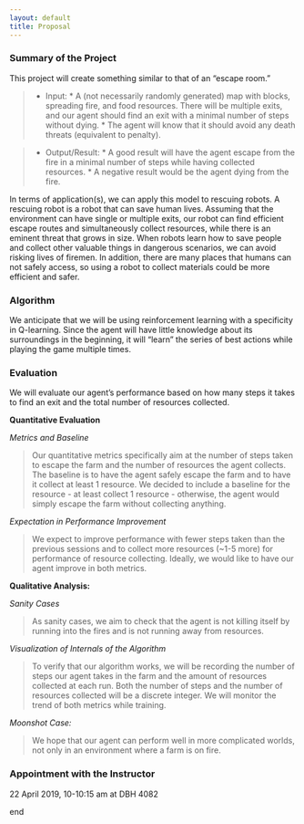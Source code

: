 ```yaml
---
layout: default
title: Proposal
---
```

### Summary of the Project
  This project will create something similar to that of an “escape room.”

>  * Input:
       * A (not necessarily randomly generated) map with blocks, spreading fire, and food resources. There will be multiple exits, and our agent should find an exit with a minimal number of steps without dying.
       * The agent will know that it should avoid any death threats (equivalent to penalty).


>  * Output/Result:
       * A good result will have the agent escape from the fire in a minimal number of steps while having collected resources.
       * A negative result would be the agent dying from the fire.

In terms of application(s),  we can apply this model to rescuing robots. A rescuing robot is a robot that can save human lives. Assuming that the environment can have single or multiple exits, our robot can find efficient escape routes and simultaneously collect resources, while there is an eminent threat that grows in size. When robots learn how to save people and collect other valuable things in dangerous scenarios, we can avoid risking lives of firemen. In addition, there are many places that humans can not safely access, so using a robot to collect materials could be more efficient and safer.

### Algorithm 

We anticipate that we will be using reinforcement learning with a specificity in Q-learning. Since the agent will have little knowledge about its surroundings in the beginning, it will “learn” the series of best actions while playing the game multiple times.

### Evaluation

We will evaluate our agent’s performance based on how many steps it takes to find an exit and the total number of resources collected. 

**Quantitative Evaluation**

*Metrics and Baseline*

> Our quantitative metrics specifically aim at the number of steps taken to escape the farm and the number of resources the agent  collects. The baseline is to have the agent safely escape the farm and to have it collect at least 1 resource. We decided to include a baseline for the resource - at least collect 1 resource - otherwise, the agent would simply escape the farm without collecting anything.

*Expectation in Performance Improvement*

> We expect to improve performance with fewer steps taken than the previous sessions and to collect more resources (~1-5 more) for performance of resource collecting. Ideally, we would like to have our agent improve in both metrics.

**Qualitative Analysis:**

*Sanity Cases*

> As sanity cases, we aim to check that the agent is not killing itself by running into the fires and is not running away from resources.

*Visualization of Internals of the Algorithm*

> To verify that our algorithm works, we will be recording the number of steps our agent takes in the farm and the amount of resources collected at each run. Both the number of steps and the number of resources collected will be a discrete integer. We will monitor the trend of both metrics while training.

*Moonshot Case:*

> We hope that our agent can perform well in more complicated worlds, not only in an environment where a farm is on fire.


### Appointment with the Instructor

22 April 2019, 10-10:15 am at DBH 4082


end
